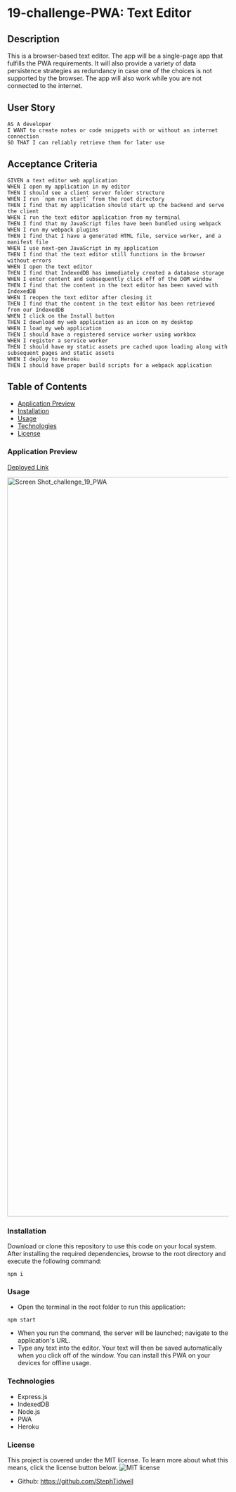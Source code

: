 # 19-challenge-PWA: Text Editor


## Description
This is a browser-based text editor. The app will be a single-page app that fulfills the PWA requirements. It will also provide a variety of data persistence strategies as redundancy in case one of the choices is not supported by the browser. The app will also work while you are not connected to the internet.


## User Story
```
AS A developer
I WANT to create notes or code snippets with or without an internet connection
SO THAT I can reliably retrieve them for later use
```
## Acceptance Criteria
```
GIVEN a text editor web application
WHEN I open my application in my editor
THEN I should see a client server folder structure
WHEN I run `npm run start` from the root directory
THEN I find that my application should start up the backend and serve the client
WHEN I run the text editor application from my terminal
THEN I find that my JavaScript files have been bundled using webpack
WHEN I run my webpack plugins
THEN I find that I have a generated HTML file, service worker, and a manifest file
WHEN I use next-gen JavaScript in my application
THEN I find that the text editor still functions in the browser without errors
WHEN I open the text editor
THEN I find that IndexedDB has immediately created a database storage
WHEN I enter content and subsequently click off of the DOM window
THEN I find that the content in the text editor has been saved with IndexedDB
WHEN I reopen the text editor after closing it
THEN I find that the content in the text editor has been retrieved from our IndexedDB
WHEN I click on the Install button
THEN I download my web application as an icon on my desktop
WHEN I load my web application
THEN I should have a registered service worker using workbox
WHEN I register a service worker
THEN I should have my static assets pre cached upon loading along with subsequent pages and static assets
WHEN I deploy to Heroku
THEN I should have proper build scripts for a webpack application
```
## Table of Contents

- [Application Preview](#application-preview)
- [Installation](#installation)
- [Usage](#usage)
- [Technologies](#technologies)
- [License](#license)

### Application Preview

[Deployed Link](https://guarded-cliffs-83260.herokuapp.com/)

<img width="1680" alt="Screen Shot_challenge_19_PWA" src="https://user-images.githubusercontent.com/113862737/226134951-a6ced9d7-cf8e-49e0-84de-48f1ddd1651b.png">

### Installation
Download or clone this repository to use this code on your local system. After installing the required dependencies, browse to the root directory and execute the following command:
```
npm i 
```
### Usage

- Open the terminal in the root folder to run this application:
```
npm start
```
- When you run the command, the server will be launched; navigate to the application's URL.
- Type any text into the editor. Your text will then be saved automatically when you click off of the window. 
You can install this PWA on your devices for offline usage.

### Technologies

- Express.js
- IndexedDB
- Node.js
- PWA
- Heroku

### License 
This project is covered under the MIT license. To learn more about what this means, click the license button below.
![MIT license](https://img.shields.io/badge/License-MIT-blue.svg)
* Github: https://github.com/StephTidwell
